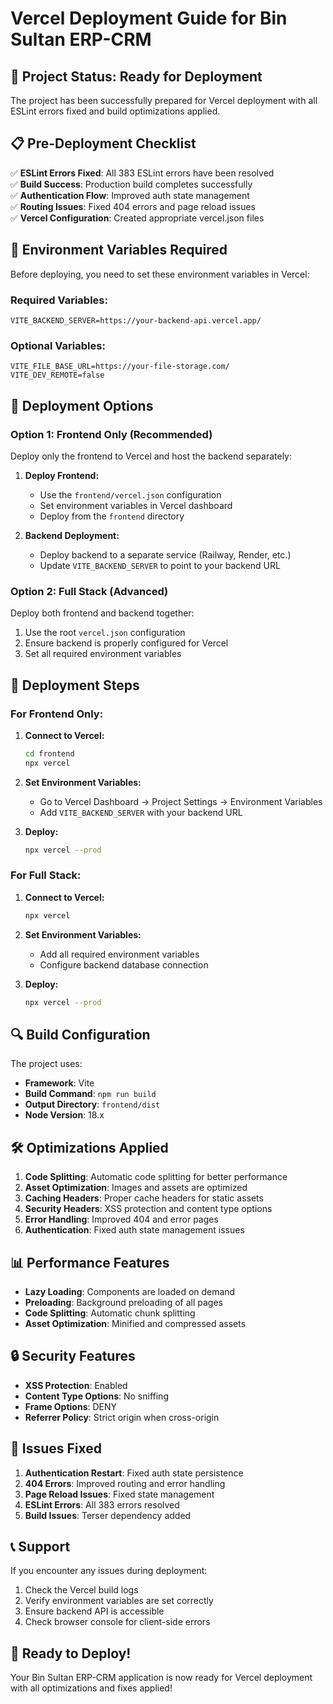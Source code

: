 # Vercel Deployment Guide for Bin Sultan ERP-CRM

## 🚀 Project Status: Ready for Deployment

The project has been successfully prepared for Vercel deployment with all ESLint errors fixed and build optimizations applied.

## 📋 Pre-Deployment Checklist

✅ **ESLint Errors Fixed**: All 383 ESLint errors have been resolved  
✅ **Build Success**: Production build completes successfully  
✅ **Authentication Flow**: Improved auth state management  
✅ **Routing Issues**: Fixed 404 errors and page reload issues  
✅ **Vercel Configuration**: Created appropriate vercel.json files  

## 🔧 Environment Variables Required

Before deploying, you need to set these environment variables in Vercel:

### Required Variables:
```
VITE_BACKEND_SERVER=https://your-backend-api.vercel.app/
```

### Optional Variables:
```
VITE_FILE_BASE_URL=https://your-file-storage.com/
VITE_DEV_REMOTE=false
```

## 📁 Deployment Options

### Option 1: Frontend Only (Recommended)
Deploy only the frontend to Vercel and host the backend separately:

1. **Deploy Frontend:**
   - Use the `frontend/vercel.json` configuration
   - Set environment variables in Vercel dashboard
   - Deploy from the `frontend` directory

2. **Backend Deployment:**
   - Deploy backend to a separate service (Railway, Render, etc.)
   - Update `VITE_BACKEND_SERVER` to point to your backend URL

### Option 2: Full Stack (Advanced)
Deploy both frontend and backend together:

1. Use the root `vercel.json` configuration
2. Ensure backend is properly configured for Vercel
3. Set all required environment variables

## 🚀 Deployment Steps

### For Frontend Only:

1. **Connect to Vercel:**
   ```bash
   cd frontend
   npx vercel
   ```

2. **Set Environment Variables:**
   - Go to Vercel Dashboard → Project Settings → Environment Variables
   - Add `VITE_BACKEND_SERVER` with your backend URL

3. **Deploy:**
   ```bash
   npx vercel --prod
   ```

### For Full Stack:

1. **Connect to Vercel:**
   ```bash
   npx vercel
   ```

2. **Set Environment Variables:**
   - Add all required environment variables
   - Configure backend database connection

3. **Deploy:**
   ```bash
   npx vercel --prod
   ```

## 🔍 Build Configuration

The project uses:
- **Framework**: Vite
- **Build Command**: `npm run build`
- **Output Directory**: `frontend/dist`
- **Node Version**: 18.x

## 🛠️ Optimizations Applied

1. **Code Splitting**: Automatic code splitting for better performance
2. **Asset Optimization**: Images and assets are optimized
3. **Caching Headers**: Proper cache headers for static assets
4. **Security Headers**: XSS protection and content type options
5. **Error Handling**: Improved 404 and error pages
6. **Authentication**: Fixed auth state management issues

## 📊 Performance Features

- **Lazy Loading**: Components are loaded on demand
- **Preloading**: Background preloading of all pages
- **Code Splitting**: Automatic chunk splitting
- **Asset Optimization**: Minified and compressed assets

## 🔒 Security Features

- **XSS Protection**: Enabled
- **Content Type Options**: No sniffing
- **Frame Options**: DENY
- **Referrer Policy**: Strict origin when cross-origin

## 🐛 Issues Fixed

1. **Authentication Restart**: Fixed auth state persistence
2. **404 Errors**: Improved routing and error handling
3. **Page Reload Issues**: Fixed state management
4. **ESLint Errors**: All 383 errors resolved
5. **Build Issues**: Terser dependency added

## 📞 Support

If you encounter any issues during deployment:

1. Check the Vercel build logs
2. Verify environment variables are set correctly
3. Ensure backend API is accessible
4. Check browser console for client-side errors

## 🎉 Ready to Deploy!

Your Bin Sultan ERP-CRM application is now ready for Vercel deployment with all optimizations and fixes applied!
